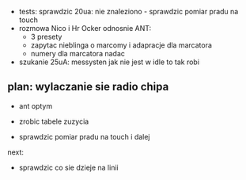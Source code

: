 - tests: sprawdzic 20ua: nie znaleziono - sprawdzic pomiar pradu na touch
- rozmowa Nico i Hr Ocker odnosnie ANT:
	- 3 presety
	- zapytac nieblinga o marcomy i adapracje  dla marcatora
	- numery dla marcatora nadac
- szukanie 25uA: messysten jak nie jest w idle to tak robi


plan:
wylaczanie sie radio chipa
- 
- ant optym
- zrobic tabele zuzycia


- sprawdzic pomiar pradu na touch i dalej

next:
- sprawdzic co sie dzieje na linii